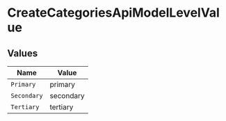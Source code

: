 # CreateCategoriesApiModelLevelValue


## Values

| Name        | Value       |
| ----------- | ----------- |
| `Primary`   | primary     |
| `Secondary` | secondary   |
| `Tertiary`  | tertiary    |